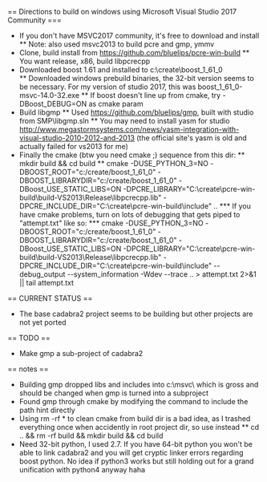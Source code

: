 == Directions to build on windows using Microsoft Visual Studio 2017 Community ===
* If you don't have MSVC2017 community, it's free to download and install
** Note: also used msvc2013 to build pcre and gmp, ymmv
* Clone, build install from https://github.com/bluelips/pcre-win-build
** You want release, x86, build libpcrecpp 
* Downloaded boost 1.61 and installed to c:\create\boost_1_61_0\
** Downloaded windows prebuild binaries, the 32-bit version seems to be necessary. For my version of studio 2017, this was boost_1_61_0-msvc-14.0-32.exe
** If boost doesn't line up from cmake, try -DBoost_DEBUG=ON as cmake param
* Build libgmp
** Used https://github.com/bluelips/gmp, built with studio from SMP\libgmp.sln
** You may need to install yasm for studio http://www.megastormsystems.com/news/yasm-integration-with-visual-studio-2010-2012-and-2013 (the official site's yasm is old and actually failed for vs2013 for me)
* Finally the cmake (btw you need cmake ;) sequence from this dir:
** mkdir build && cd build
** cmake -DUSE_PYTHON_3=NO -DBOOST_ROOT="c:/create/boost_1_61_0" -DBOOST_LIBRARYDIR="c:/create/boost_1_61_0" -DBoost_USE_STATIC_LIBS=ON -DPCRE_LIBRARY="C:\create\pcre-win-build\build-VS2013\Release\libpcrecpp.lib" -DPCRE_INCLUDE_DIR="C:\create\pcre-win-build\include" ..
*** If you have cmake problems, turn on lots of debugging that gets piped to "attempt.txt" like so:
*** cmake -DUSE_PYTHON_3=NO -DBOOST_ROOT="c:/create/boost_1_61_0" -DBOOST_LIBRARYDIR="c:/create/boost_1_61_0" -DBoost_USE_STATIC_LIBS=ON -DPCRE_LIBRARY="C:\create\pcre-win-build\build-VS2013\Release\libpcrecpp.lib" -DPCRE_INCLUDE_DIR="C:\create\pcre-win-build\include" --debug_output --system_information -Wdev --trace .. > attempt.txt 2>&1 || tail attempt.txt
 
== CURRENT STATUS ==
* The base cadabra2 project seems to be building but other projects are not yet ported

== TODO ==
* Make gmp a sub-project of cadabra2

== notes ==
* Building gmp dropped libs and includes into c:\msvc\ which is gross and should be changed when gmp is turned into a subproject
* Found gmp through cmake by modifying the command to include the path hint directly
* Using rm -rf * to clean cmake from build dir is a bad idea, as I trashed everything once when accidently in root project dir, so use instead
** cd .. && rm -rf build && mkdir build && cd build
* Need 32-bit python, I used 2.7. If you have 64-bit python you won't be able to link cadabra2 and you will get cryptic linker errors regarding boost python. No idea if python3 works but still holding out for a grand unification with python4 anyway haha